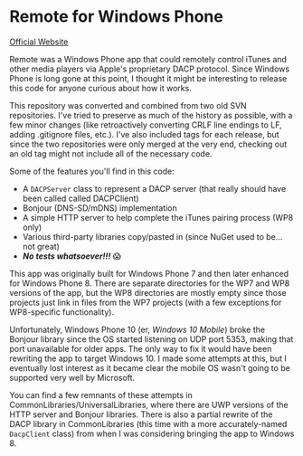 # Remote for Windows Phone

[Official Website](https://wp8remote.com/)

Remote was a Windows Phone app that could remotely control iTunes and other media players via Apple's proprietary DACP protocol.
Since Windows Phone is long gone at this point, I thought it might be interesting to release this code for anyone curious about how it works.

This repository was converted and combined from two old SVN repositories.
I've tried to preserve as much of the history as possible, with a few minor changes (like retroactively converting CRLF line endings to LF, adding .gitignore files, etc.).
I've also included tags for each release, but since the two repositories were only merged at the very end, checking out an old tag might not include all of the necessary code.

Some of the features you'll find in this code:

* A `DACPServer` class to represent a DACP server (that really should have been called called DACPClient)
* Bonjour (DNS-SD/mDNS) implementation
* A simple HTTP server to help complete the iTunes pairing process (WP8 only)
* Various third-party libraries copy/pasted in (since NuGet used to be... not great)
* ***No tests whatsoever!!!*** 😱

This app was originally built for Windows Phone 7 and then later enhanced for Windows Phone 8.
There are separate directories for the WP7 and WP8 versions of the app, but the WP8 directories are mostly empty since those projects just link in files from the WP7 projects (with a few exceptions for WP8-specific functionality).

Unfortunately, Windows Phone 10 (er, *Windows 10 Mobile*) broke the Bonjour library since the OS started listening on UDP port 5353, making that port unavailable for older apps.
The only way to fix it would have been rewriting the app to target Windows 10.
I made some attempts at this, but I eventually lost interest as it became clear the mobile OS wasn't going to be supported very well by Microsoft.

You can find a few remnants of these attempts in CommonLibraries/UniversalLibraries, where there are UWP versions of the HTTP server and Bonjour libraries.
There is also a partial rewrite of the DACP library in CommonLibraries (this time with a more accurately-named `DacpClient` class) from when I was considering bringing the app to Windows 8.
